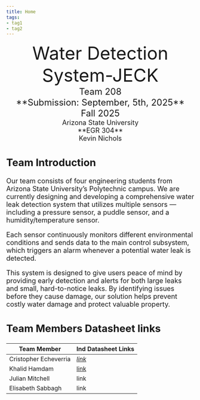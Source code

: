 ```yaml
---
title: Home
tags:
- tag1
- tag2
---
```

<center>
<font size="8">Water Detection System-JECK<br>
<font size="5">Team 208<br>
**Submission: September, 5th, 2025**<br>
Fall 2025<br>
<font size="4">Arizona State University<br>
**EGR 304**<br>
Kevin Nichols<br>
  

</center>

## Team Introduction
Our team consists of four engineering students from Arizona State University’s Polytechnic campus. We are currently designing and developing a comprehensive water leak detection system that utilizes multiple sensors — including a pressure sensor, a puddle sensor, and a humidity/temperature sensor.

Each sensor continuously monitors different environmental conditions and sends data to the main control subsystem, which triggers an alarm whenever a potential water leak is detected.

This system is designed to give users peace of mind by providing early detection and alerts for both large leaks and small, hard-to-notice leaks. By identifying issues before they cause damage, our solution helps prevent costly water damage and protect valuable property.


## Team Members Datasheet links

| **Team Member**        |**Ind Datasheet Links** |
| ---------------------- | -----------------------|
| Cristopher Echeverria  | [*link*](https://cgutie40.github.io/) |
| Khalid Hamdam          | [link](https://khamdan24.github.io/) |
| Julian Mitchell        | link |
| Elisabeth Sabbagh      | link |
